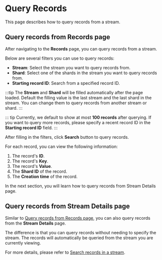 # Query Records

This page describes how to query records from a stream.

## Query records from Records page

After navigating to the **Records** page, you can query records from a stream.

Below are several filters you can use to query records:

- **Stream**: Select the stream you want to query records from.
- **Shard**: Select one of the shards in the stream you want to query records from.
- **Starting record ID**: Search from a specified record ID.

:::tip
The **Stream** and **Shard** will be filled automatically after the page loaded.
Default the filling value is the last stream and the last shard in the stream.
You can change them to query records from another stream or shard.
:::

::: tip
Currently, we default to show at most **100 records** after querying. If you want to query more records,
please specify a recent record ID in the **Starting record ID** field.
:::

After filling in the filters, click **Search** button to query records.

For each record, you can view the following information:

1. The record's **ID**.
2. The record's **Key**.
3. The record's **Value**.
4. The **Shard ID** of the record.
5. The **Creation time** of the record.

In the next section, you will learn how to query records from Stream Details page.

## Query records from Stream Details page

Similar to [Query records from Records page](#query-records-from-records-page),
you can also query records from the **Stream Details** page.

The difference is that you can query records without needing to specify the stream.
The records will automatically be queried from the stream you are currently viewing.

For more details, please refer to [Search records in a stream](../manage-streams/stream-details.md#search-records-in-a-stream).
